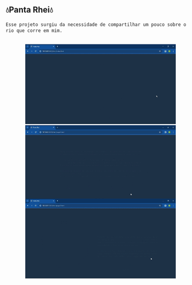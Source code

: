 ## 💧Panta Rhei💧

<div>
  
    Esse projeto surgiu da necessidade de compartilhar um pouco sobre o rio que corre em mim.
</div>

## 

<div style="display: inline_block" align="center">
 <img src="assets/panta-rhei-page1.gif" width="400px">
 <img src="assets/panta-rhei-page2.gif" width="400px">
<div>

<div align="center">
 <img width="400px" style="margin-top:-20px" src="assets/panta-rhei-page3.gif">
</div>
